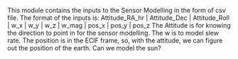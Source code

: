 This module contains the inputs to the Sensor Modelling in the form of csv file.
The format of the inputs is:
Attitude_RA_hr | Attitude_Dec | Attitude_Roll | w_x | w_y | w_z | w_mag | pos_x | pos_y | pos_z
The Attitude is for knowing the direction to point in for the sensor modelling.
The w is to model slew rate.
The position is in the ECIF frame, so, with the attitude, we can figure out the position of the earth.
Can we model the sun?
